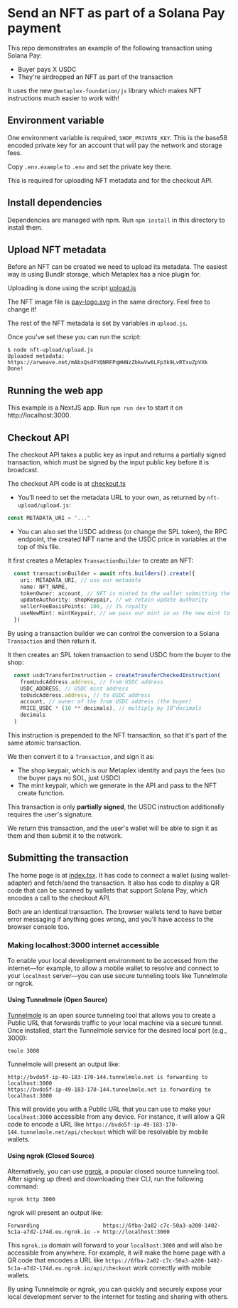 # Send an NFT as part of a Solana Pay payment

This repo demonstrates an example of the following transaction using Solana Pay:

- Buyer pays X USDC 
- They're airdropped an NFT as part of the transaction

It uses the new `@metaplex-foundation/js` library which makes NFT instructions much easier to work with!


## Environment variable

One environment variable is required, `SHOP_PRIVATE_KEY`. This is the base58 encoded private key for an account that will pay the network and storage fees.

Copy `.env.example` to `.env` and set the private key there.

This is required for uploading NFT metadata and for the checkout API.


## Install dependencies

Dependencies are managed with npm. Run `npm install` in this directory to install them.

## Upload NFT metadata

Before an NFT can be created we need to upload its metadata. The easiest way is using Bundlr storage, which Metaplex has a nice plugin for.

Uploading is done using the script [upload.js](./nft-upload/upload.js)

The NFT image file is [pay-logo.svg](./nft-upload/pay-logo.svg) in the same directory. Feel free to change it!

The rest of the NFT metadata is set by variables in `upload.js`.

Once you've set these you can run the script:

```shell
$ node nft-upload/upload.js
Uploaded metadata: https://arweave.net/mAbxQsdFYQNRFPqWHNzZbkwVw6LFp3k9LvRTxuZpVXk
Done!
```

## Running the web app

This example is a NextJS app. Run `npm run dev` to start it on http://localhost:3000. 


## Checkout API

The checkout API takes a public key as input and returns a partially signed transaction, which must be signed by the input public key before it is broadcast.

The checkout API code is at [checkout.ts](./pages/api/checkout.ts)

- You'll need to set the metadata URL to your own, as returned by `nft-upload/upload.js`:
```ts
const METADATA_URI = "..."
```

- You can also set the USDC address (or change the SPL token), the RPC endpoint, the created NFT name and the USDC price in variables at the top of this file. 



It first creates a Metaplex `TransactionBuilder` to create an NFT:

```ts
  const transactionBuilder = await nfts.builders().create({
    uri: METADATA_URI, // use our metadata
    name: NFT_NAME,
    tokenOwner: account, // NFT is minted to the wallet submitting the transaction (buyer)
    updateAuthority: shopKeypair, // we retain update authority
    sellerFeeBasisPoints: 100, // 1% royalty
    useNewMint: mintKeypair, // we pass our mint in as the new mint to use
  })
```

By using a transaction builder we can control the conversion to a Solana `Transaction` and then return it.

It then creates an SPL token transaction to send USDC from the buyer to the shop:

```ts
  const usdcTransferInstruction = createTransferCheckedInstruction(
    fromUsdcAddress.address, // from USDC address
    USDC_ADDRESS, // USDC mint address
    toUsdcAddress.address, // to USDC address
    account, // owner of the from USDC address (the buyer)
    PRICE_USDC * (10 ** decimals), // multiply by 10^decimals
    decimals
  )
```

This instruction is prepended to the NFT transaction, so that it's part of the same atomic transaction.

We then convert it to a `Transaction`, and sign it as:

- The shop keypair, which is our Metaplex identity and pays the fees (so the buyer pays no SOL, just USDC)
- The mint keypair, which we generate in the API and pass to the NFT create function.

This transaction is only **partially signed**, the USDC instruction additionally requires the user's signature.

We return this transaction, and the user's wallet will be able to sign it as them and then submit it to the network.


## Submitting the transaction

The home page is at [index.tsx](./pages/index.tsx). It has code to connect a wallet (using wallet-adapter) and fetch/send the transaction. It also has code to display a QR code that can be scanned by wallets that support Solana Pay, which encodes a call to the checkout API.

Both are an identical transaction. The browser wallets tend to have better error messaging if anything goes wrong, and you'll have access to the browser console too.

### Making localhost:3000 internet accessible

To enable your local development environment to be accessed from the internet—for example, to allow a mobile wallet to resolve and connect to your `localhost` server—you can use secure tunneling tools like Tunnelmole or ngrok.

#### Using Tunnelmole (Open Source)

[Tunnelmole](https://github.com/robbie-cahill/tunnelmole-client) is an open source tunneling tool that allows you to create a Public URL that forwards traffic to your local machine via a secure tunnel. Once installed, start the Tunnelmole service for the desired local port (e.g., 3000):

```
tmole 3000
```

Tunnelmole will present an output like:

```
http://bvdo5f-ip-49-183-170-144.tunnelmole.net is forwarding to localhost:3000
https://bvdo5f-ip-49-183-170-144.tunnelmole.net is forwarding to localhost:3000
```

This will provide you with a Public URL that you can use to make your `localhost:3000` accessible from any device. For instance, it will allow a QR code to encode a URL like `https://bvdo5f-ip-49-183-170-144.tunnelmole.net/api/checkout` which will be resolvable by mobile wallets.

#### Using ngrok (Closed Source)

Alternatively, you can use [ngrok](https://ngrok.com), a popular closed source tunneling tool. After signing up (free) and downloading their CLI, run the following command:

```
ngrok http 3000
```

ngrok will present an output like:

```
Forwarding                    https://6fba-2a02-c7c-50a3-a200-1402-5c1a-a7d2-174d.eu.ngrok.io -> http://localhost:3000
```

This `ngrok.io` domain will forward to your `localhost:3000` and will also be accessible from anywhere. For example, it will make the home page with a QR code that encodes a URL like `https://6fba-2a02-c7c-50a3-a200-1402-5c1a-a7d2-174d.eu.ngrok.io/api/checkout` work correctly with mobile wallets.

By using Tunnelmole or ngrok, you can quickly and securely expose your local development server to the internet for testing and sharing with others.
